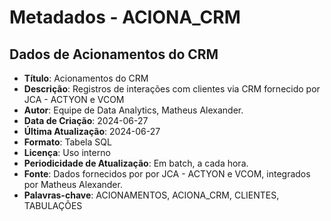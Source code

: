 # Metadados - ACIONA_CRM

## Dados de Acionamentos do CRM

- **Título**: Acionamentos do CRM
- **Descrição**: Registros de interações com clientes via CRM fornecido por JCA - ACTYON e VCOM
- **Autor**: Equipe de Data Analytics, Matheus Alexander.
- **Data de Criação**: 2024-06-27
- **Última Atualização**: 2024-06-27
- **Formato**: Tabela SQL
- **Licença**: Uso interno
- **Periodicidade de Atualização**: Em batch, a cada hora.
- **Fonte**: Dados fornecidos por por JCA - ACTYON e VCOM, integrados por Matheus Alexander.
- **Palavras-chave**: ACIONAMENTOS, ACIONA_CRM, CLIENTES, TABULAÇÕES
